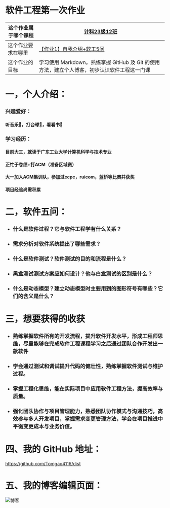 # 软件工程第一次作业

| 这个作业属于哪个课程      | [计科23级12班](https://edu.cnblogs.com/campus/gdgy/Class12Grade23ComputerScience) |
| ----------- | ----------- |
| 这个作业要求在哪里 | [【作业1】自我介绍+软工5问 ](https://edu.cnblogs.com/campus/gdgy/Class12Grade23ComputerScience/homework/13469)     |
| 这个作业的目标  | 学习使用 Markdown，熟练掌握 GitHub 及 Git 的使用方法，建立个人博客，初步认识软件工程这一门课   |

# 一，个人介绍：
### 兴趣爱好：
#### 听音乐🎵，打台球🎱，看看书📗
### 学习经历：
#### 目前大三，就读于广东工业大学计算机科学与技术专业
#### 正忙于卷绩+打ACM（准备区域赛）
#### 大一加入ACM集训队，参加过ccpc，ruicom，蓝桥等比赛并获奖
#### 项目经验尚需积累

# 二，软件五问：

- ### 什么是软件过程？它与软件工程学有什么关系？
- ### 需求分析对软件系统提出了哪些需求？
- ### 什么是软件测试？软件测试的目的和流程是什么？
- ### 黑盒测试测试方案应如何设计？他与白盒测试的区别是什么？
- ### 什么是动态模型？建立动态模型时主要用到的图形符号有哪些？它们的含义是什么？

# 三，想要获得的收获
 - ### 熟练掌握软件所有的开发流程，提升软件开发水平，形成工程师思维，尽量能够在完成软件工程课程学习之后通过团队合作开发出一款软件
 - ### 学会通过测试和调试提升代码的健壮性，熟练掌握软件测试与维护过程。
 - ### 掌握工程化思维，能在实际项目中应用软件工程方法，提高效率与质量。
 - ### 强化团队协作与项目管理能力，熟悉团队协作模式与沟通技巧，高效参与多人开发项目，掌握需求变更管理方法，学会在项目推进中平衡变更成本与业务价值。

# 四、我的 GitHub 地址：
https://github.com/Tomgao4116/dist

# 五、我的博客编辑页面：
![博客](https://img2024.cnblogs.com/blog/3700019/202509/3700019-20250909005000888-855710460.png)




